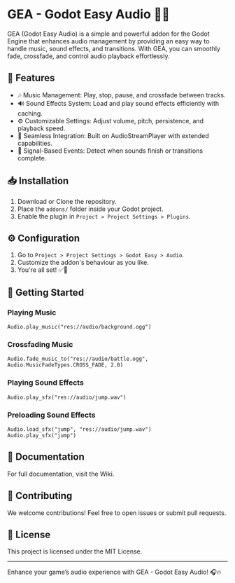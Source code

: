 # GEA - Godot Easy Audio 🎵🚀
GEA (Godot Easy Audio) is a simple and powerful addon for the Godot Engine that enhances audio management by providing an easy way to handle music, sound effects, and transitions.
With GEA, you can smoothly fade, crossfade, and control audio playback effortlessly.


## 🌟 Features
* 🎶 Music Management: Play, stop, pause, and crossfade between tracks.
* 🔊 Sound Effects System: Load and play sound effects efficiently with caching.
* ⚙️ Customizable Settings: Adjust volume, pitch, persistence, and playback speed.
* 🔄 Seamless Integration: Built on AudioStreamPlayer with extended capabilities.
* 📡 Signal-Based Events: Detect when sounds finish or transitions complete.


## 📥 Installation
1. Download or Clone the repository.
2. Place the `addons/` folder inside your Godot project.
3. Enable the plugin in `Project > Project Settings > Plugins`.


## ⚙️ Configuration
1. Go to `Project > Project Settings > Godot Easy > Audio`.
2. Customize the addon's behaviour as you like.
3. You're all set! ✅🎉


## 🚀 Getting Started

### Playing Music
```
Audio.play_music("res://audio/background.ogg")
```

### Crossfading Music
```
Audio.fade_music_to("res://audio/battle.ogg", Audio.MusicFadeTypes.CROSS_FADE, 2.0)
```

### Playing Sound Effects
```
Audio.play_sfx("res://audio/jump.wav")
```

### Preloading Sound Effects
```
Audio.load_sfx("jump", "res://audio/jump.wav")
Audio.play_sfx("jump")
```


## 📖 Documentation
For full documentation, visit the Wiki.


## 🤝 Contributing
We welcome contributions! Feel free to open issues or submit pull requests.


## 📜 License
This project is licensed under the MIT License.

---
Enhance your game’s audio experience with GEA - Godot Easy Audio! 🎧🔥
